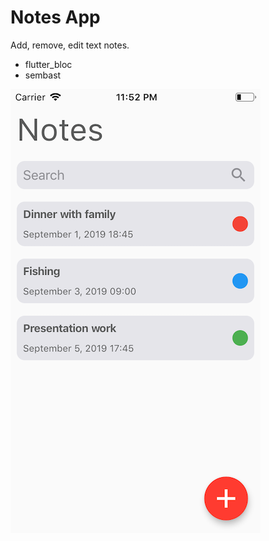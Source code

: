 # Notes App

Add, remove, edit text notes.

  - flutter_bloc
  - sembast

![](screenshots/screen1.png)